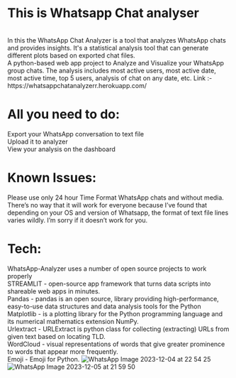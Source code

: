 # This is Whatsapp Chat analyser 
<br>
In this the WhatsApp Chat Analyzer is a tool that analyzes WhatsApp chats and provides insights. It's a statistical analysis tool that can generate different plots based on exported chat files.

<br>
A python-based web app project to Analyze and Visualize your WhatsApp group chats. The analysis includes most active users, most active date, most active time, top 5 users, analysis of chat on any date, etc. Link :- https://whatsappchatanalyzerr.herokuapp.com/

# All you need to do:
Export your WhatsApp conversation to text file
<br>
Upload it to analyzer
<br>
View your analysis on the dashboard
<br>

# Known Issues:
Please use only 24 hour Time Format WhatsApp chats and without media.
<br>
There’s no way that it will work for everyone because I’ve found that depending on your OS and version of Whatsapp, the format of text file lines varies wildly. I’m sorry if it doesn’t work for you.
<br>
# Tech:
WhatsApp-Analyzer uses a number of open source projects to work properly
<br>
STREAMLIT - open-source app framework that turns data scripts into shareable web apps in minutes.
<br>
Pandas - pandas is an open source, library providing high-performance, easy-to-use data structures and data analysis tools for the Python
<br>
Matplotlib - is a plotting library for the Python programming language and its numerical mathematics extension NumPy.
<br>
Urlextract - URLExtract is python class for collecting (extracting) URLs from given text based on locating TLD.
<br>
WordCloud - visual representations of words that give greater prominence to words that appear more frequently.
<br>
Emoji - Emoji for Python.
![WhatsApp Image 2023-12-04 at 22 54 25](https://github.com/AnkitaSarnaik/Chat-Analyser/assets/130066824/57a18108-1f5f-4e3c-ac91-d8403991ccec)
<br>
![WhatsApp Image 2023-12-05 at 21 59 50](https://github.com/AnkitaSarnaik/Chat-Analyser/assets/130066824/08f90f98-bf89-4918-b1d1-a4a224f65a4b)

